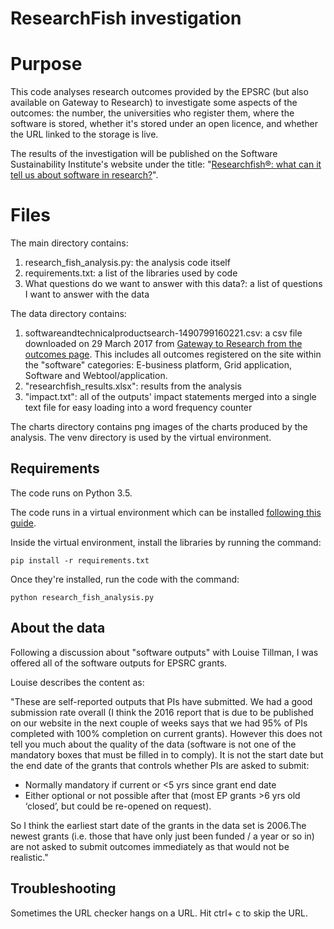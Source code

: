 # ResearchFish investigation

# Purpose

This code analyses research outcomes provided by the EPSRC (but also available on Gateway to Research) to investigate some aspects of the outcomes: the number, the universities who register them, where the software is stored, whether it's stored under an open licence, and whether the URL linked to the storage is live.

The results of the investigation will be published on the Software Sustainability Institute's website under the title: "[Researchfish®: what can it tell us about software in research?](https://www.software.ac.uk/blog/2017-01-18-researchfishr-what-can-it-tell-us-about-software-research)".

# Files

The main directory contains:

1. research_fish_analysis.py: the analysis code itself
1. requirements.txt: a list of the libraries used by code
1. What questions do we want to answer with this data?: a list of questions I want to answer with the data

The data directory contains:

1. softwareandtechnicalproductsearch-1490799160221.csv: a csv file downloaded on 29 March 2017 from [Gateway to Research from the outcomes page](http://gtr.rcuk.ac.uk/search/outcomes?term=*&page=1&fetchSize=25&fields=pro.gr,pro.t,pro.a,pro.orcidId,per.fn,per.on,per.sn,per.fnsn,per.orcidId,per.org.n,per.pro.t,per.pro.abs,pub.t,pub.a,pub.orcidId,org.n,org.orcidId,acp.t,acp.d,acp.i,acp.oid,kf.d,kf.oid,is.t,is.d,is.oid,col.i,col.d,col.c,col.dept,col.org,col.pc,col.pic,col.oid,ip.t,ip.d,ip.i,ip.oid,pol.i,pol.gt,pol.in,pol.oid,prod.t,prod.d,prod.i,prod.oid,rtp.t,rtp.d,rtp.i,rtp.oid,rdm.t,rdm.d,rdm.i,rdm.oid,stp.t,stp.d,stp.i,stp.oid,so.t,so.d,so.cn,so.i,so.oid,ff.t,ff.d,ff.c,ff.org,ff.dept,ff.oid,dis.t,dis.d,dis.i,dis.oid&type=softwareandtechnicalproduct&selectedFacets=#). This includes all outcomes registered on the site within the "software" categories: E-business platform, Grid application, Software and Webtool/application.
1. "researchfish_results.xlsx": results from the analysis
1. "impact.txt": all of the outputs' impact statements merged into a single text file for easy loading into a word frequency counter

The charts directory contains png images of the charts produced by the analysis.
The venv directory is used by the virtual environment.

## Requirements

The code runs on Python 3.5.

The code runs in a virtual environment which can be installed [following this guide](http://docs.python-guide.org/en/latest/dev/virtualenvs/).

Inside the virtual environment, install the libraries by running the command:

    pip install -r requirements.txt

Once they're installed, run the code with the command:

    python research_fish_analysis.py

## About the data

Following a discussion about "software outputs" with Louise Tillman, I was offered all of the software outputs for EPSRC grants.

Louise describes the content as:

"These are self-reported outputs that PIs have submitted. We had a good submission rate overall (I think the 2016 report that is due to be published on our website in the next couple of weeks  says that we had 95% of PIs completed with 100% completion on current grants). However this does not tell you much about the quality of the data (software is not one of the mandatory boxes that must be filled in to comply). It is not the start date but the end date of the grants that controls whether PIs are asked to submit:

* Normally mandatory if current or <5 yrs since grant end date
* Either optional or not possible after that (most EP grants >6 yrs old ‘closed’, but could be re-opened on request).

So I think the earliest start date of the grants in the data set is 2006.The newest grants (i.e. those that have only just been funded / a year or so in) are not asked to submit outcomes immediately as that would not be realistic."

## Troubleshooting

Sometimes the URL checker hangs on a URL. Hit ctrl+ c to skip the URL.
